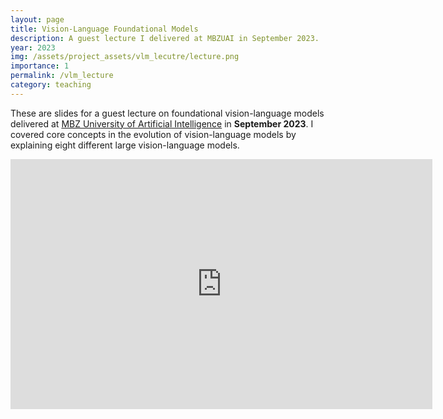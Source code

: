 ```yaml
---
layout: page
title: Vision-Language Foundational Models 
description: A guest lecture I delivered at MBZUAI in September 2023.
year: 2023
img: /assets/project_assets/vlm_lecutre/lecture.png
importance: 1
permalink: /vlm_lecture
category: teaching
---
```


These are slides for a guest lecture on foundational vision-language models delivered at [MBZ University of Artificial Intelligence](https://mbzuai.ac.ae/) in **September 2023**. 
I covered core concepts in the evolution of vision-language models by explaining eight different large vision-language models. 


<iframe src="https://docs.google.com/presentation/d/e/2PACX-1vTEhjn_Zw-MwjuXOt8xcSzgT4cgvX0e9YbqRArU2EJM6QauCX5vuneiLi55FIrbfjaqRL_BVTBqU5ok/embed?start=false&loop=false&delayms=3000" frameborder="0" width="675" height="400" allowfullscreen="true" mozallowfullscreen="true" webkitallowfullscreen="true"></iframe>
